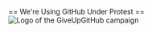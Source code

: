 == We're Using GitHub Under Protest ==
![Logo of the GiveUpGitHub campaign](https://sfconservancy.org/img/GiveUpGitHub.png)
